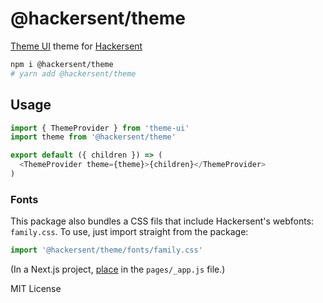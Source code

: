 # @hackersent/theme

[Theme UI](https://theme-ui.com) theme for [Hackersent](https://hackersent.com)

```bash
npm i @hackersent/theme
# yarn add @hackersent/theme
```

<!-- Check out theme: [**theme.hackersent.com**](https://theme.hackersent.com) -->

## Usage

```js
import { ThemeProvider } from 'theme-ui'
import theme from '@hackersent/theme'

export default ({ children }) => (
  <ThemeProvider theme={theme}>{children}</ThemeProvider>
)
```

### Fonts

This package also bundles a CSS fils that include Hackersent's webfonts: `family.css`.
To use, just import straight from the package:

```js
import '@hackersent/theme/fonts/family.css'
```

(In a Next.js project, [place](https://nextjs.org/docs/basic-features/built-in-css-support) in the `pages/_app.js` file.)

MIT License
